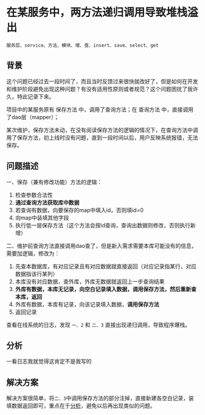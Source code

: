 # 在某服务中，两方法递归调用导致堆栈溢出

    服务层、service、方法、模块、增、查、insert、save、select、get

## 背景

这个问题已经过去一段时间了，而且当时反馈过来很快就改好了，但是如何在开发和维护阶段避免出现这种问题？有没有适用性原则或者规范？这个问题困扰了我许久，特此记录下来。

项目中的某服务原有 保存方法 中，调用了查询方法；在 查询方法 中，直接调用了dao层（mapper）；

某次维护，保存方法未动，在没有阅读保存方法的逻辑的情况下，在查询方法中调用了保存方法，初上线时没有问题，直到一段时间以后，用户反映系统报错，无法保存。

## 问题描述

一、保存（兼有修改功能）方法的逻辑：

1. 检查参数合法性
2. **通过查询方法获取库中数据**
3. 若查询有数据，向要保存的map中填入id，否则填id=0
4. 向map中装填其他字段
5. 执行低一层保存方法（这个方法会按id查询，查询出数据则修改，否则执行新增）

二、维护前查询方法直接调用dao查了，但是新入需求需要本库可能没有的信息，需要加逻辑，修改为：

1. 先查本数据库，有对应记录且有对应数据就直接返回（对应记录指某行，对应数据指该行某列）
2. 本库没有对应数据，查外库，外库无数据就返回上一步查询结果
3. **外库有数据，本库无记录，向空白记录填入数据，调用保存方法，然后重新查本库，返回**
4. 外库有数据，本库有记录，向该记录填入数据，**调用保存方法**
5. 返回记录

查看在线系统的日志，发现 `一、2` 和 `二、3` 直接出现递归调用，导致程序爆栈。

## 分析

一看日志我就觉得这肯定不是我写的

## 解决方案

解决方案很简单，将`二、3`中调用保存方法的部分注掉，直接新建各空白记录，装填数据返回即可，重点在于[分析](#分析)，避免以后再出现类似的问题。
